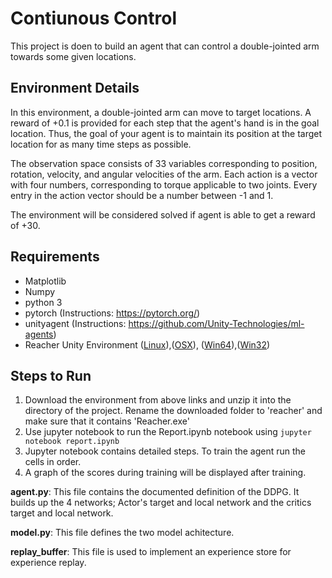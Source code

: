 # Contiunous Control

This project is doen to build an agent that can control a double-jointed arm towards some given locations.

## Environment Details


In this environment, a double-jointed arm can move to target locations. A reward of +0.1 is provided for each step that the agent's hand is in the goal location. Thus, the goal of your agent is to maintain its position at the target location for as many time steps as possible.

The observation space consists of 33 variables corresponding to position, rotation, velocity, and angular velocities of the arm. Each action is a vector with four numbers, corresponding to torque applicable to two joints. Every entry in the action vector should be a number between -1 and 1.

 The environment will be considered solved if agent is able to get a reward of +30.

## Requirements

* Matplotlib
* Numpy
* python 3
* pytorch (Instructions: https://pytorch.org/)
* unityagent (Instructions: https://github.com/Unity-Technologies/ml-agents)
* Reacher Unity Environment ([Linux](https://s3-us-west-1.amazonaws.com/udacity-drlnd/P2/Reacher/one_agent/Reacher_Linux.zip)),([OSX](https://s3-us-west-1.amazonaws.com/udacity-drlnd/P2/Reacher/one_agent/Reacher.app.zip)),
([Win64](https://s3-us-west-1.amazonaws.com/udacity-drlnd/P2/Reacher/one_agent/Reacher_Windows_x86_64.zip)),([Win32](https://s3-us-west-1.amazonaws.com/udacity-drlnd/P2/Reacher/one_agent/Reacher_Windows_x86.zip))


## Steps to Run

1. Download the environment from above links and unzip it into the directory of the project. Rename the downloaded folder to 'reacher' and make sure that it contains 'Reacher.exe' 
2. Use jupyter notebook to run the Report.ipynb notebook using `jupyter notebook report.ipynb`
3. Jupyter notebook contains detailed steps. To train the agent run the cells in order. 
4. A graph of the scores during training will be displayed after training. 



**agent.py**: This file contains the documented definition of the DDPG. It builds up the 4 networks; Actor's target and local network and the critics target and local network. 

**model.py**: This file defines the two model achitecture.

**replay_buffer**: This file is used to implement an experience store for experience replay. 
